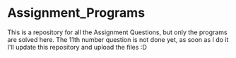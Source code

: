 # Assignment_Programs
This is a repository for all the Assignment Questions, but only the programs are solved here.
The 11th number question is not done yet, as soon as I do it I'll update this repository and upload the files :D
